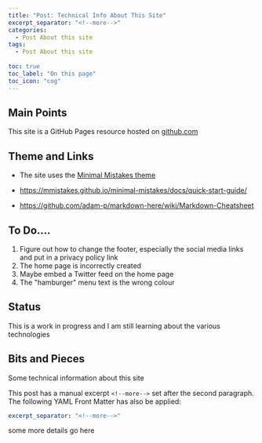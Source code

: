```yaml
---
title: "Post: Technical Info About This Site"
excerpt_separator: "<!--more-->"
categories:
  - Post About this site
tags:
  - Post About this site
  
toc: true
toc_label: "On this page"
toc_icon: "cog"  
---
```


## Main Points
This site is a GitHub Pages resource hosted on <a href="github.com">github.com</a>

## Theme and Links
* The site uses the [Minimal Mistakes theme](https://github.com/mmistakes/minimal-mistakes)
* <https://mmistakes.github.io/minimal-mistakes/docs/quick-start-guide/>

* <https://github.com/adam-p/markdown-here/wiki/Markdown-Cheatsheet>

## To Do....
1. Figure out how to change the footer, especially the social media links and put in a privacy policy link
2. The home page is incorrectly created
3. Maybe embed a Twitter feed on the home page
4. The "hamburger" menu text is the wrong colour


## Status 
This is a work in progress and I am still learning about the various technologies 

## Bits and Pieces

Some technical information about this site
<!--more-->

This post has a manual excerpt `<!--more-->` set after the second paragraph. The following YAML Front Matter has also be applied:

```yaml
excerpt_separator: "<!--more-->"
```

some more details go here

